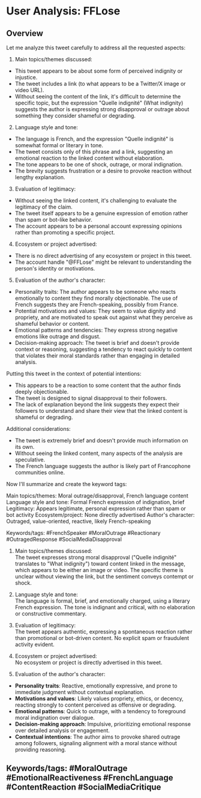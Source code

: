 # User Analysis: FFLose

## Overview

<think>
Let me analyze this tweet carefully to address all the requested aspects:

1. Main topics/themes discussed:
- This tweet appears to be about some form of perceived indignity or injustice.
- The tweet includes a link (to what appears to be a Twitter/X image or video URL).
- Without seeing the content of the link, it's difficult to determine the specific topic, but the expression "Quelle indignité" (What indignity) suggests the author is expressing strong disapproval or outrage about something they consider shameful or degrading.

2. Language style and tone:
- The language is French, and the expression "Quelle indignité" is somewhat formal or literary in tone.
- The tweet consists only of this phrase and a link, suggesting an emotional reaction to the linked content without elaboration.
- The tone appears to be one of shock, outrage, or moral indignation.
- The brevity suggests frustration or a desire to provoke reaction without lengthy explanation.

3. Evaluation of legitimacy:
- Without seeing the linked content, it's challenging to evaluate the legitimacy of the claim.
- The tweet itself appears to be a genuine expression of emotion rather than spam or bot-like behavior.
- The account appears to be a personal account expressing opinions rather than promoting a specific project.

4. Ecosystem or project advertised:
- There is no direct advertising of any ecosystem or project in this tweet.
- The account handle "@FFLose" might be relevant to understanding the person's identity or motivations.

5. Evaluation of the author's character:
- Personality traits: The author appears to be someone who reacts emotionally to content they find morally objectionable. The use of French suggests they are French-speaking, possibly from France.
- Potential motivations and values: They seem to value dignity and propriety, and are motivated to speak out against what they perceive as shameful behavior or content.
- Emotional patterns and tendencies: They express strong negative emotions like outrage and disgust.
- Decision-making approach: The tweet is brief and doesn't provide context or reasoning, suggesting a tendency to react quickly to content that violates their moral standards rather than engaging in detailed analysis.

Putting this tweet in the context of potential intentions:
- This appears to be a reaction to some content that the author finds deeply objectionable.
- The tweet is designed to signal disapproval to their followers.
- The lack of explanation beyond the link suggests they expect their followers to understand and share their view that the linked content is shameful or degrading.

Additional considerations:
- The tweet is extremely brief and doesn't provide much information on its own.
- Without seeing the linked content, many aspects of the analysis are speculative.
- The French language suggests the author is likely part of Francophone communities online.

Now I'll summarize and create the keyword tags:

Main topics/themes: Moral outrage/disapproval, French language content
Language style and tone: Formal French expression of indignation, brief
Legitimacy: Appears legitimate, personal expression rather than spam or bot activity
Ecosystem/project: None directly advertised
Author's character: Outraged, value-oriented, reactive, likely French-speaking

Keywords/tags: #FrenchSpeaker #MoralOutrage #Reactionary #OutragedResponse #SocialMediaDisapproval
</think>

1. Main topics/themes discussed:  
The tweet expresses strong moral disapproval ("Quelle indignité" translates to "What indignity") toward content linked in the message, which appears to be either an image or video. The specific theme is unclear without viewing the link, but the sentiment conveys contempt or shock.

2. Language style and tone:  
The language is formal, brief, and emotionally charged, using a literary French expression. The tone is indignant and critical, with no elaboration or constructive commentary.

3. Evaluation of legitimacy:  
The tweet appears authentic, expressing a spontaneous reaction rather than promotional or bot-driven content. No explicit spam or fraudulent activity evident.

4. Ecosystem or project advertised:  
No ecosystem or project is directly advertised in this tweet.

5. Evaluation of the author's character:  
- **Personality traits**: Reactive, emotionally expressive, and prone to immediate judgment without contextual explanation.  
- **Motivations and values**: Likely values propriety, ethics, or decency, reacting strongly to content perceived as offensive or degrading.  
- **Emotional patterns**: Quick to outrage, with a tendency to foreground moral indignation over dialogue.  
- **Decision-making approach**: Impulsive, prioritizing emotional response over detailed analysis or engagement.  
- **Contextual intentions**: The author aims to provoke shared outrage among followers, signaling alignment with a moral stance without providing reasoning.

**Keywords/tags**: #MoralOutrage #EmotionalReactiveness #FrenchLanguage #ContentReaction #SocialMediaCritique
---
